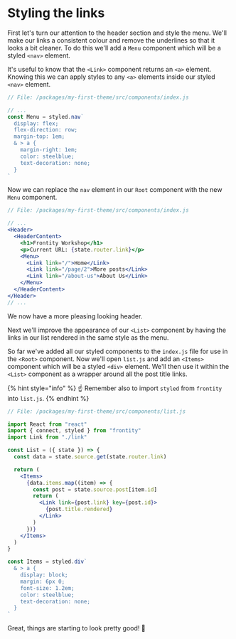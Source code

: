 # Styling the links

First let's turn our attention to the header section and style the menu. We'll make our links a consistent colour and remove the underlines so that it looks a bit cleaner. To do this we'll add a `Menu` component which will be a styled `<nav>` element.

It's useful to know that the `<Link>` component returns an `<a>` element. Knowing this we can apply styles to any `<a>` elements inside our styled `<nav>` element.

```jsx
// File: /packages/my-first-theme/src/components/index.js

// ...
const Menu = styled.nav`
  display: flex;
  flex-direction: row;
  margin-top: 1em;
  & > a {
    margin-right: 1em;
    color: steelblue;
    text-decoration: none;
  }
`
```

Now we can replace the `nav` element in our `Root` component with the new `Menu` component.

```jsx
// File: /packages/my-first-theme/src/components/index.js

// ...
<Header>
  <HeaderContent>
    <h1>Frontity Workshop</h1>
    <p>Current URL: {state.router.link}</p>
    <Menu>
      <Link link="/">Home</Link>
      <Link link="/page/2">More posts</Link>
      <Link link="/about-us">About Us</Link>
    </Menu>
  </HeaderContent>
</Header>
// ...
```

We now have a more pleasing looking header.

Next we'll improve the appearance of our `<List>` component by having the links in our list rendered in the same style as the menu.

So far we've added all our styled components to the `index.js` file for use in the `<Root>` component. Now we'll open `list.js` and add an `<Items>` component which will be a styled `<div>` element. We'll then use it within the `<List>` component as a wrapper around all the post title links.

{% hint style="info" %}
☝️ Remember also to import `styled` from `frontity` into `list.js`.
{% endhint %}

```jsx
// File: /packages/my-first-theme/src/components/list.js

import React from "react"
import { connect, styled } from "frontity"
import Link from "./link"

const List = ({ state }) => {
  const data = state.source.get(state.router.link)

  return (
    <Items>
      {data.items.map((item) => {
        const post = state.source.post[item.id]
        return (
          <Link link={post.link} key={post.id}>
            {post.title.rendered}
          </Link>
        )
      })}
    </Items>
  )
}

const Items = styled.div`
  & > a {
    display: block;
    margin: 6px 0;
    font-size: 1.2em;
    color: steelblue;
    text-decoration: none;
  }
`
```

Great, things are starting to look pretty good! 🎉
